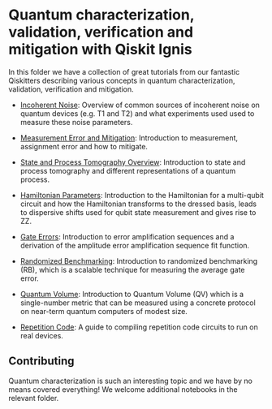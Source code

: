 # Quantum characterization, validation, verification and mitigation with Qiskit Ignis

In this folder we have a collection of great tutorials from our fantastic Qiskitters describing various concepts in quantum characterization, validation, verification and mitigation.

* [Incoherent Noise](coherence-overview.ipynb): Overview of common sources of incoherent noise on quantum devices (e.g. T1 and T2) and what experiments used used to measure these noise parameters.

* [Measurement Error and Mitigation](measurement_error_mitigation.ipynb): Introduction to measurement, assignment error and how to mitigate.

* [State and Process Tomography Overview](tomography-overview.ipynb): Introduction to state and process tomography and different representations of a quantum process.

* [Hamiltonian Parameters](hamiltonian.ipynb): Introduction to the Hamiltonian for a multi-qubit circuit and how the Hamiltonian transforms to the dressed basis, leads to dispersive shifts used for qubit state measurement and gives rise to ZZ.

* [Gate Errors](gate_errors.ipynb): Introduction to error amplification sequences and a derivation of the amplitude error amplification sequence fit function.

* [Randomized Benchmarking](RB_overview.ipynb): Introduction to randomized benchmarking (RB), which is a scalable technique for measuring the average gate error. 

* [Quantum Volume](QV_overview.ipynb): Introduction to Quantum Volume (QV) which is a single-number metric that can be measured using a concrete protocol on near-term quantum computers of modest size.

* [Repetition Code](repetition_code.ipynb): A guide to compiling repetition code circuits to run on real devices.

## Contributing

Quantum characterization is such an interesting topic and we have by no means covered everything! We welcome additional notebooks in the relevant folder. 
